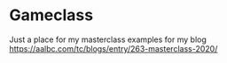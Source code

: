 # Gameclass
Just a place for my masterclass examples for my blog
https://aalbc.com/tc/blogs/entry/263-masterclass-2020/
